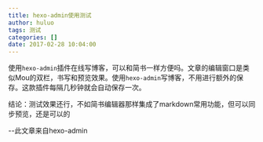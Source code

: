 ```yaml
---
title: hexo-admin使用测试
author: huluo
tags: 测试
categories: []
date: 2017-02-28 10:04:00
---
```


​	使用`hexo-admin`插件在线写博客，可以和简书一样方便吗。文章的编辑窗口是类似Mou的双栏，书写和预览效果。使用`hexo-admin`写博客，不用进行额外的保存。这款插件每隔几秒钟就会自动保存一次。

结论：测试效果还行，不如简书编辑器那样集成了markdown常用功能，但可以同步预览，还是可以的

--此文章来自hexo-admin
